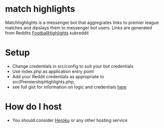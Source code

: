 # match highlights 
Matchhighlights is a messenger bot that aggregrates links to premier league matches and dipslays them to messenger bot users.
Links are generated from Reddits [FootballHighlights](https://www.reddit.com/r/footballhighlights/)   subreddit

# Setup
* Change credentials in src/config to suit your bot credentials
* Use index.php as application entry point
* Add your Reddit credentials as appropriate to src/PremiershipHighlights.php,  
* see full gist for information on logic and credentials [here](https://gist.github.com/prondubuisi/c246d0f5fee44a1c793dad4064122464)


# How do I host
* You should consider [Heroku](https://www.heroku.com/) or any other hosting service


